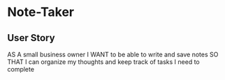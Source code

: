 # Note-Taker

## User Story

AS A small business owner
I WANT to be able to write and save notes
SO THAT I can organize my thoughts and keep track of tasks I need to complete
